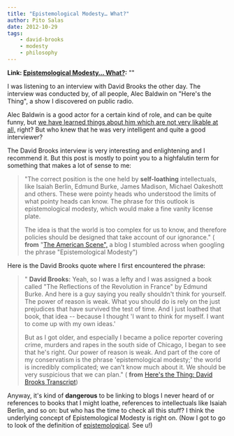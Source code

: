 ```yaml
---
title: "Epistemological Modesty… What?"
author: Pito Salas
date: 2012-10-29
tags:
    - david-brooks
    - modesty
    - philosophy
---
```


**Link: [Epistemological Modesty… What?](None):** ""



I was listening to an interview with David Brooks the other day. The interview
was conducted by, of all people, Alec Baldwin on "Here's the Thing", a show I
discovered on public radio.

Alec Baldwin is a good actor for a certain kind of role, and can be quite
funny, but [we have learned things about him which are not very likable at
all,](<http://www.people.com/people/article/0,,20285148,00.html>) right? But
who knew that he was very intelligent and quite a good interviewer?

The David Brooks interview is very interesting and enlightening and I
recommend it. But this post is mostly to point you to a highfalutin term for
something that makes a lot of sense to me:

> "The correct position is the one held by **self-loathing** intellectuals,
> like Isaiah Berlin, Edmund Burke, James Madison, Michael Oakeshott and
> others. These were pointy heads who understood the limits of what pointy
> heads can know. The phrase for this outlook is epistemological modesty,
> which would make a fine vanity license plate.
>
> The idea is that the world is too complex for us to know, and therefore
> policies should be designed that take account of our ignorance." ( **from**
> "[The American
> Scene",](<http://theamericanscene.com/2009/02/20/epistemological-modesty>) a
> blog I stumbled across when googling the phrase "Epistemological Modesty")

Here is the David Brooks quote where I first encountered the phrase:

> " **David Brooks:** Yeah, so I was a lefty and I was assigned a book called
> "The Reflections of the Revolution in France" by Edmund Burke. And here is a
> guy saying you really shouldn't think for yourself. The power of reason is
> weak. What you should do is rely on the just prejudices that have survived
> the test of time. And I just loathed that book, that idea -- because I
> thought 'I want to think for myself. I want to come up with my own ideas.'
>
> But as I got older, and especially I became a police reporter covering
> crime, murders and rapes in the south side of Chicago, I began to see that
> he's right. Our power of reason is weak. And part of the core of my
> conservatism is the phrase 'epistemological modesty;' the world is
> incredibly complicated; we can’t know much about it. We should be very
> suspicious that we can plan." ( **from** [Here's the Thing: David Brooks
> Transcript](<http://www.wnyc.org/shows/heresthething/2012/oct/08/transcript/>))

Anyway, it's kind of **dangerous** to be linking to blogs I never heard of or
references to books that I might loathe, references to intellectuals like
Isaiah Berlin, and so on: but who has the time to check all this stuff? I
think the underlying concept of Epistemological Modesty is right on. (Now I
got to go to look of the definition of
[epistemological](<http://en.wikipedia.org/wiki/Epistemology>). See u!)


